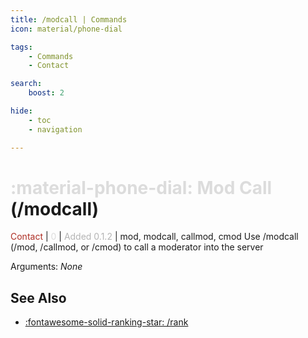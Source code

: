 ```yaml
---
title: /modcall | Commands
icon: material/phone-dial

tags:
    - Commands
    - Contact

search:
    boost: 2

hide:
    - toc
    - navigation

---
```

# <p style="color: rgb(220,220,220); display: inline;">:material-phone-dial: Mod Call</p> (/modcall)
<div style="display:inline;">
<p style="color: #AE2E24; display: inline;">Contact</p> | <p style="color: rgb(220,220,220); display: inline;">0</p> | <p style="color: rgb(180,180,180); display: inline;"> Added 0.1.2</p> | mod, modcall, callmod, cmod
</div>
Use /modcall (/mod, /callmod, or /cmod) to call a moderator into the server

Arguments: _None_

## See Also
* [:fontawesome-solid-ranking-star: /rank](/Commands/specifics/rank/)